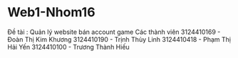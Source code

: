 # Web1-Nhom16
Đề tài : Quản lý website bán account game
Các thành viên
3124410169 - Đoàn Thị Kim Khương
3124410190 - Trịnh Thùy Linh
3124410418 - Phạm Thị Hải Yến
3124410100 - Trương Thành Hiếu
